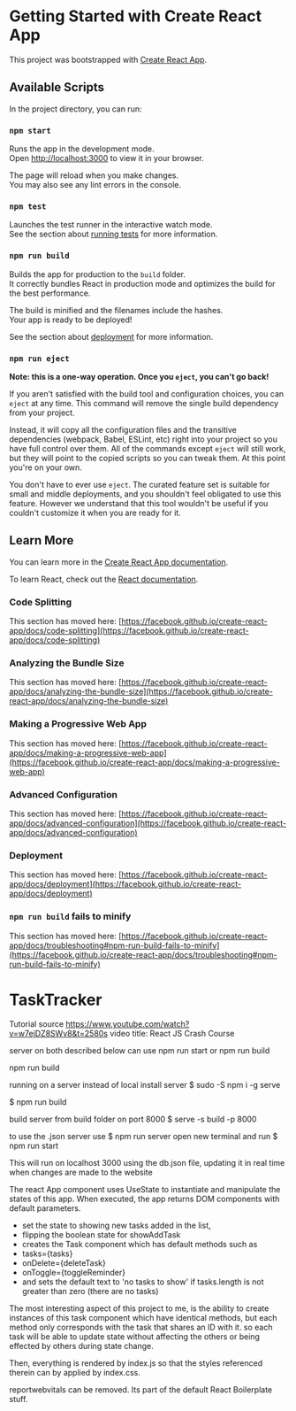 # Getting Started with Create React App

This project was bootstrapped with [Create React App](https://github.com/facebook/create-react-app).

## Available Scripts

In the project directory, you can run:

### `npm start`

Runs the app in the development mode.\
Open [http://localhost:3000](http://localhost:3000) to view it in your browser.

The page will reload when you make changes.\
You may also see any lint errors in the console.

### `npm test`

Launches the test runner in the interactive watch mode.\
See the section about [running tests](https://facebook.github.io/create-react-app/docs/running-tests) for more information.

### `npm run build`

Builds the app for production to the `build` folder.\
It correctly bundles React in production mode and optimizes the build for the best performance.

The build is minified and the filenames include the hashes.\
Your app is ready to be deployed!

See the section about [deployment](https://facebook.github.io/create-react-app/docs/deployment) for more information.

### `npm run eject`

**Note: this is a one-way operation. Once you `eject`, you can't go back!**

If you aren't satisfied with the build tool and configuration choices, you can `eject` at any time. This command will remove the single build dependency from your project.

Instead, it will copy all the configuration files and the transitive dependencies (webpack, Babel, ESLint, etc) right into your project so you have full control over them. All of the commands except `eject` will still work, but they will point to the copied scripts so you can tweak them. At this point you're on your own.

You don't have to ever use `eject`. The curated feature set is suitable for small and middle deployments, and you shouldn't feel obligated to use this feature. However we understand that this tool wouldn't be useful if you couldn't customize it when you are ready for it.

## Learn More

You can learn more in the [Create React App documentation](https://facebook.github.io/create-react-app/docs/getting-started).

To learn React, check out the [React documentation](https://reactjs.org/).

### Code Splitting

This section has moved here: [https://facebook.github.io/create-react-app/docs/code-splitting](https://facebook.github.io/create-react-app/docs/code-splitting)

### Analyzing the Bundle Size

This section has moved here: [https://facebook.github.io/create-react-app/docs/analyzing-the-bundle-size](https://facebook.github.io/create-react-app/docs/analyzing-the-bundle-size)

### Making a Progressive Web App

This section has moved here: [https://facebook.github.io/create-react-app/docs/making-a-progressive-web-app](https://facebook.github.io/create-react-app/docs/making-a-progressive-web-app)

### Advanced Configuration

This section has moved here: [https://facebook.github.io/create-react-app/docs/advanced-configuration](https://facebook.github.io/create-react-app/docs/advanced-configuration)

### Deployment

This section has moved here: [https://facebook.github.io/create-react-app/docs/deployment](https://facebook.github.io/create-react-app/docs/deployment)

### `npm run build` fails to minify

This section has moved here: [https://facebook.github.io/create-react-app/docs/troubleshooting#npm-run-build-fails-to-minify](https://facebook.github.io/create-react-app/docs/troubleshooting#npm-run-build-fails-to-minify)
# TaskTracker







Tutorial source
https://www.youtube.com/watch?v=w7ejDZ8SWv8&t=2580s
video title: React JS Crash Course

server on both described below
can use npm run start or npm run build

npm run build

running on a server instead of local
install server
$ sudo -S npm i -g serve

$ npm run build

build server from build folder on port 8000
$ serve -s build -p 8000

to use the .json server use
$ npm run server
open new terminal and run 
$ npm run start

This will run on localhost 3000 using the db.json file, updating it in real
time when changes are made to the website




The react App component uses UseState to instantiate and manipulate the states of this app. When executed, the app returns DOM components with default parameters.
- set the state to showing new tasks added in the list,
- flipping the boolean state for showAddTask
- creates the Task component which has default methods such as 
 - tasks={tasks} 
 - onDelete={deleteTask}
 - onToggle={toggleReminder}
 - and sets the default text to 'no tasks to show' if tasks.length is not greater   than zero (there are no tasks)

 The most interesting aspect of this project to me, is the ability to create instances of this task component which have identical methods, but each method only corresponds with the task that shares an ID with it. so each task will be able to update state without affecting the others or being effected by others during state change.

 Then, everything is rendered by index.js so that the styles referenced therein can by applied by index.css. 

 reportwebvitals can be removed. Its part of the default React Boilerplate stuff.